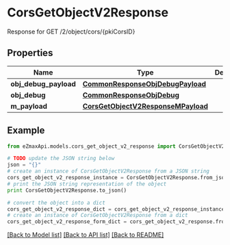 # CorsGetObjectV2Response

Response for GET /2/object/cors/{pkiCorsID}

## Properties
Name | Type | Description | Notes
------------ | ------------- | ------------- | -------------
**obj_debug_payload** | [**CommonResponseObjDebugPayload**](CommonResponseObjDebugPayload.md) |  | 
**obj_debug** | [**CommonResponseObjDebug**](CommonResponseObjDebug.md) |  | [optional] 
**m_payload** | [**CorsGetObjectV2ResponseMPayload**](CorsGetObjectV2ResponseMPayload.md) |  | 

## Example

```python
from eZmaxApi.models.cors_get_object_v2_response import CorsGetObjectV2Response

# TODO update the JSON string below
json = "{}"
# create an instance of CorsGetObjectV2Response from a JSON string
cors_get_object_v2_response_instance = CorsGetObjectV2Response.from_json(json)
# print the JSON string representation of the object
print CorsGetObjectV2Response.to_json()

# convert the object into a dict
cors_get_object_v2_response_dict = cors_get_object_v2_response_instance.to_dict()
# create an instance of CorsGetObjectV2Response from a dict
cors_get_object_v2_response_form_dict = cors_get_object_v2_response.from_dict(cors_get_object_v2_response_dict)
```
[[Back to Model list]](../README.md#documentation-for-models) [[Back to API list]](../README.md#documentation-for-api-endpoints) [[Back to README]](../README.md)


